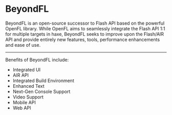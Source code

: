 # BeyondFL

BeyondFL is an open-source successor to Flash API based on the powerful OpenFL library. While OpenFL aims to seamlessly integrate the Flash API 1:1 for multiple targets in haxe, BeyondFL seeks to improve upon the Flash/AIR API and provide entirely new features, tools, performance enhancements and ease of use.

---------------------------------------------------------------

Benefits of BeyondFL include:

- Integrated UI
- AIR API
- Integrated Build Environment
- Enhanced Text
- Next-Gen Console Support
- Video Support
- Mobile API
- Web API
